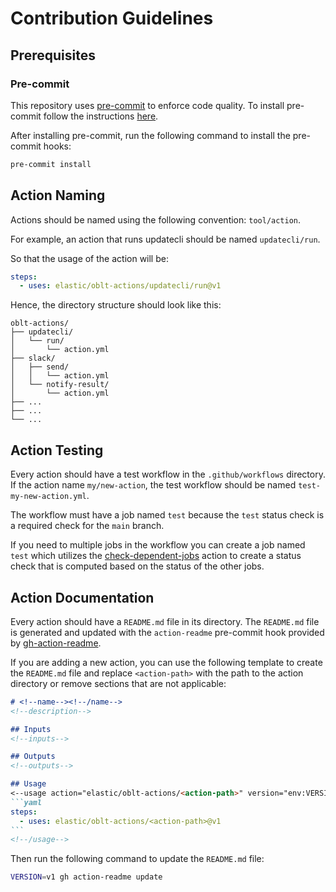 # Contribution Guidelines

## Prerequisites

### Pre-commit

This repository uses [pre-commit](https://pre-commit.com/) to enforce code quality.
To install pre-commit follow the instructions [here](https://pre-commit.com/#install).

After installing pre-commit, run the following command to install the pre-commit hooks:

```bash
pre-commit install
```

## Action Naming

Actions should be named using the following convention: `tool/action`.

For example, an action that runs updatecli should be named `updatecli/run`.

So that the usage of the action will be:

```yaml
steps:
  - uses: elastic/oblt-actions/updatecli/run@v1
```

Hence, the directory structure should look like this:

```
oblt-actions/
├── updatecli/
│   └── run/
│       └── action.yml
├── slack/
│   ├── send/
│   │   └── action.yml
│   └── notify-result/
│       └── action.yml
├── ...
├── ...
└── ...
```

## Action Testing
Every action should have a test workflow in the `.github/workflows` directory.
If the action name `my/new-action`, the test workflow should be named `test-my-new-action.yml`.

The workflow must have a job named `test` because the `test` status check is a required check for the `main` branch.

If you need to multiple jobs in the workflow you can create a job named `test` which utilizes the [check-dependent-jobs](../check-dependent-jobs) action
to create a status check that is computed based on the status of the other jobs.

## Action Documentation
Every action should have a `README.md` file in its directory.
The `README.md` file is generated and updated with the `action-readme`
pre-commit hook provided by [gh-action-readme](https://github.com/reakaleek/gh-action-readme).

If you are adding a new action, you can use the following template to create the `README.md` file
and replace `<action-path>` with the path to the action directory or remove sections that are not applicable:

````markdown
# <!--name--><!--/name-->
<!--description-->

## Inputs
<!--inputs-->

## Outputs
<!--outputs-->

## Usage
<--usage action="elastic/oblt-actions/<action-path>" version="env:VERSION"-->
```yaml
steps:
  - uses: elastic/oblt-actions/<action-path>@v1
```
<!--/usage-->
````

Then run the following command to update the `README.md` file:

```bash
VERSION=v1 gh action-readme update
```
